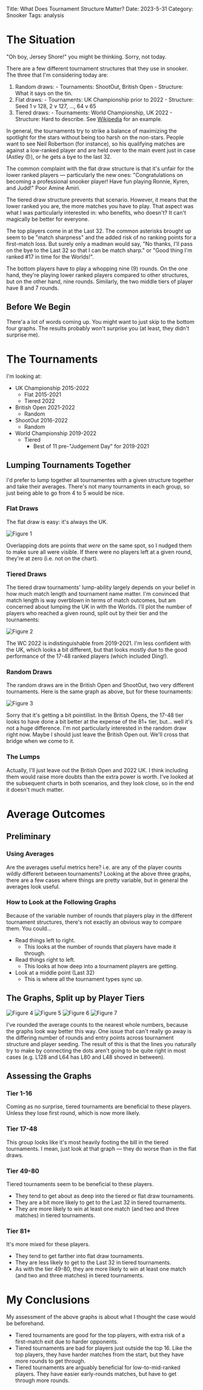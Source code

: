 Title: What Does Tournament Structure Matter?
Date: 2023-5-31
Category: Snooker
Tags: analysis

# The Situation
"Oh boy, Jersey Shore!" you might be thinking. Sorry, not today.

There are a few different tournament structures that they use in snooker. The three that I'm considering today are:

  1. Random draws:
    - Tournaments: ShootOut, British Open
    - Structure: What it says on the tin.
  2. Flat draws:
    - Tournaments: UK Championship prior to 2022
    - Structure: Seed 1 v 128, 2 v 127, ..., 64 v 65
  3. Tiered draws:
    - Tournaments: World Championship, UK 2022
    - Structure: Hard to describe. See [Wikipedia](https://en.wikipedia.org/wiki/2023_World_Snooker_Championship) for an example.

In general, the tournaments try to strike a balance of maximizing the spotlight for the stars without being too harsh on the non-stars. People want to see Neil Robertson (for instance), so his qualifying matches are against a low-ranked player and are held over to the main event just in case (Astley 😠), or he gets a bye to the last 32.

The common complaint with the flat draw structure is that it's unfair for the lower ranked players — particularly the new ones: "Congratulations on becoming a professional snooker player! Have fun playing Ronnie, Kyren, and Judd!" Poor Amine Amiri.

The tiered draw structure prevents that scenario. However, it means that the lower ranked you are, the more matches you have to play. That aspect was what I was particularly interested in: who benefits, who doesn't? It can't magically be better for everyone. 

The top players come in at the Last 32. The common asterisks brought up seem to be "match sharpness" and the added risk of no ranking points for a first-match loss. But surely only a madman would say, "No thanks, I'll pass on the bye to the Last 32 so that I can be match sharp." or "Good thing I'm ranked #17 in time for the Worlds!".

The bottom players have to play a whopping nine (9) rounds. On the one hand, they're playing lower ranked players compared to other structures, but on the other hand, nine rounds. Similarly, the two middle tiers of player have 8 and 7 rounds.

## Before We Begin
There'a a lot of words coming up. You might want to just skip to the bottom four graphs. The results probably won't surprise you (at least, they didn't surprise me).

# The Tournaments
I'm looking at:

  - UK Championship 2015-2022
    - Flat 2015-2021
    - Tiered 2022
  - British Open 2021-2022
    - Random
  - ShootOut 2016-2022
    - Random
  - World Championship 2019-2022
    - Tiered
      - Best of 11 pre-"Judgement Day" for 2019-2021
## Lumping Tournaments Together
I'd prefer to lump together all tournamentes with a given structure together and take their averages. There's not many tournaments in each group, so just being able to go from 4 to 5 would be nice.

### Flat Draws
The flat draw is easy: it's always the UK. 

![Figure 1]({static}/images/snooker/tournament_structure/flat_tournaments.png)

Overlapping dots are points that *were* on the same spot, so I nudged them to make sure all were visible. If there were no players left at a given round, they're at zero (i.e. not on the chart).

### Tiered Draws
The tiered draw tournaments' lump-ability largely depends on your belief in how much match length and tournament name matter. I'm convinced that match length is way overblown in terms of match outcomes, but am concerned about lumping the UK in with the Worlds. I'll plot the number of players who reached a given round, split out by their tier and the tournaments:

![Figure 2]({static}/images/snooker/tournament_structure/tiered_tournaments.png)

The WC 2022 is indistinguishable from 2019-2021. I'm less confident with the UK, which looks a bit different, but that looks mostly due to the good performance of the 17-48 ranked players (which included Ding!).

### Random Draws
The random draws are in the British Open and ShootOut, two very different tournaments. Here is the same graph as above, but for these tournaments:

![Figure 3]({static}/images/snooker/tournament_structure/random_tournaments.png)

Sorry that it's getting a bit pointillist. In the British Opens, the 17-48 tier looks to have done a bit better at the expense of the 81+ tier, but... well it's not a huge difference. I'm not particularly interested in the random draw right now. Maybe I should just leave the British Open out. We'll cross that bridge when we come to it.

### The Lumps
Actually, I'll just leave out the British Open and 2022 UK. I think including them would raise more doubts than the extra power is worth. I've looked at the subsequent charts in both scenarios, and they look close, so in the end it doesn't much matter.

# Average Outcomes
## Preliminary
### Using Averages
Are the averages useful metrics here? i.e. are any of the player counts wildly different between tournaments? Looking at the above three graphs, there are a few cases where things are pretty variable, but in general the averages look useful.
### How to Look at the Following Graphs
Because of the variable number of rounds that players play in the different tournament structures, there's not exactly an obvious way to compare them. You could...
  
  - Read things left to right.
    - This looks at the number of rounds that players have made it through.
  - Read things right to left.
    - This looks at how deep into a tournament players are getting.
  - Look at a middle point (Last 32)
    - This is where all the tournament types sync up.

## The Graphs, Split up by Player Tiers

![Figure 4]({static}/images/snooker/tournament_structure/avg_1-16.png)
![Figure 5]({static}/images/snooker/tournament_structure/avg_17-48.png)
![Figure 6]({static}/images/snooker/tournament_structure/avg_49-80.png)
![Figure 7]({static}/images/snooker/tournament_structure/avg_81plus.png)

I've rounded the average counts to the nearest whole numbers, because the graphs look way better this way. One issue that can't really go away is the differing number of rounds and entry points across tournament structure and player seeding. The result of this is that the lines you naturally try to make by connecting the dots aren't going to be quite right in most cases (e.g. L128 and L64 has L80 and L48 shoved in between).

## Assessing the Graphs
### Tier 1-16
Coming as no surprise, tiered tournaments are beneficial to these players. Unless they lose first round, which is now more likely.

### Tier 17-48
This group looks like it's most heavily footing the bill in the tiered tournaments. I mean, just look at that graph — they do worse than in the flat draws.

### Tier 49-80
Tiered tournaments seem to be beneficial to these players.
  
  - They tend to get about as deep into the tiered or flat draw tournaments.
  - They are a bit more likely to get to the Last 32 in tiered tournaments.
  - They are more likely to win at least one match (and two and three matches) in tiered tournaments.

### Tier 81+
It's more mixed for these players.

  - They tend to get farther into flat draw tournaments.
  - They are less likely to get to the Last 32 in tiered tournaments.
  - As with the tier 49-80, they are more likely to win at least one match (and two and three matches) in tiered tournaments.

# My Conclusions
My assessment of the above graphs is about what I thought the case would be beforehand.

  - Tiered tournaments are good for the top players, with extra risk of a first-match exit due to harder opponents.
  - Tiered tournaments are bad for players just outside the top 16. Like the top players, they have harder matches from the start, but they have more rounds to get through.
  - Tiered tournaments are arguably beneficial for low-to-mid-ranked players. They have easier early-rounds matches, but have to get through more rounds.
<!-- So how do these three tournament structures' average outcomes look?

![Figure 3]({static}/images/snooker/tournament_structure/avg_outcomes.png)

Firstly, this image appears too small (at least on my screen). You can get the full-sized image by right clicking on it and clicking on "Open Image in New Tab". -->
